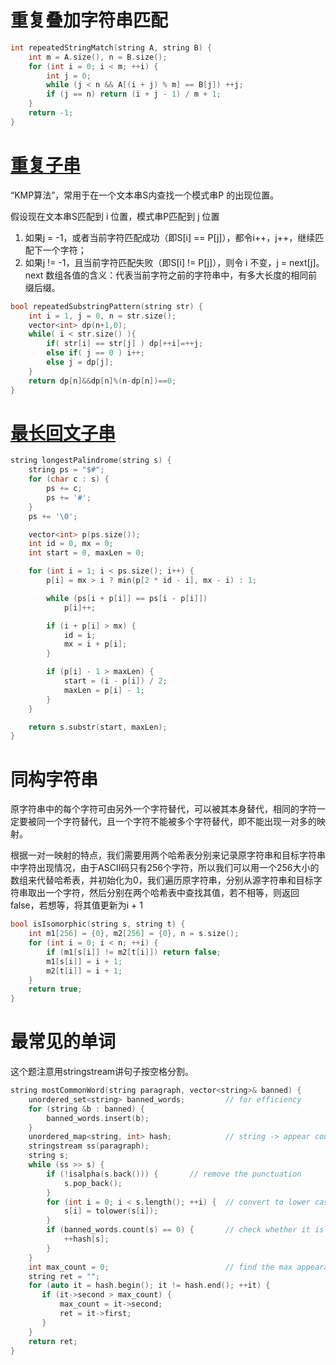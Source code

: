 # 重复叠加字符串匹配

```cpp
int repeatedStringMatch(string A, string B) {
    int m = A.size(), n = B.size();
    for (int i = 0; i < m; ++i) {
        int j = 0;
        while (j < n && A[(i + j) % m] == B[j]) ++j;
        if (j == n) return (i + j - 1) / m + 1;
    }
    return -1;
}
```

# [重复子串](https://blog.csdn.net/qq_33583069/article/details/51922494)

“KMP算法”，常用于在一个文本串S内查找一个模式串P 的出现位置。

假设现在文本串S匹配到 i 位置，模式串P匹配到 j 位置

1. 如果j = -1，或者当前字符匹配成功（即S[i] == P[j]），都令i++，j++，继续匹配下一个字符；
2. 如果j != -1，且当前字符匹配失败（即S[i] != P[j]），则令 i 不变，j = next[j]。next 数组各值的含义：代表当前字符之前的字符串中，有多大长度的相同前缀后缀。

```cpp
bool repeatedSubstringPattern(string str) {
    int i = 1, j = 0, n = str.size();
    vector<int> dp(n+1,0);
    while( i < str.size() ){
        if( str[i] == str[j] ) dp[++i]=++j;
        else if( j == 0 ) i++;
        else j = dp[j];
    }
    return dp[n]&&dp[n]%(n-dp[n])==0;
}
```
# [最长回文子串](https://blog.csdn.net/camellhf/article/details/70663406)

```cpp
string longestPalindrome(string s) {
    string ps = "$#";
    for (char c : s) {
        ps += c;
        ps += '#';
    }
    ps += '\0';

    vector<int> p(ps.size());
    int id = 0, mx = 0;
    int start = 0, maxLen = 0;

    for (int i = 1; i < ps.size(); i++) {
        p[i] = mx > i ? min(p[2 * id - i], mx - i) : 1;

        while (ps[i + p[i]] == ps[i - p[i]]) 
            p[i]++;

        if (i + p[i] > mx) {
            id = i;
            mx = i + p[i];
        }

        if (p[i] - 1 > maxLen) {
            start = (i - p[i]) / 2;
            maxLen = p[i] - 1;
        }
    }

    return s.substr(start, maxLen);        
}
```
# 同构字符串

原字符串中的每个字符可由另外一个字符替代，可以被其本身替代，相同的字符一定要被同一个字符替代，且一个字符不能被多个字符替代，即不能出现一对多的映射。

根据一对一映射的特点，我们需要用两个哈希表分别来记录原字符串和目标字符串中字符出现情况，由于ASCII码只有256个字符，所以我们可以用一个256大小的数组来代替哈希表，并初始化为0，我们遍历原字符串，分别从源字符串和目标字符串取出一个字符，然后分别在两个哈希表中查找其值，若不相等，则返回false，若想等，将其值更新为i + 1

```cpp
bool isIsomorphic(string s, string t) {
    int m1[256] = {0}, m2[256] = {0}, n = s.size();
    for (int i = 0; i < n; ++i) {
        if (m1[s[i]] != m2[t[i]]) return false;
        m1[s[i]] = i + 1;
        m2[t[i]] = i + 1;
    }
    return true;
}
```

# 最常见的单词

这个题注意用stringstream讲句子按空格分割。

```cpp
string mostCommonWord(string paragraph, vector<string>& banned) {  
    unordered_set<string> banned_words;         // for efficiency  
    for (string &b : banned) {  
        banned_words.insert(b);  
    }  
    unordered_map<string, int> hash;            // string -> appear count  
    stringstream ss(paragraph);  
    string s;  
    while (ss >> s) {  
        if (!isalpha(s.back())) {       // remove the punctuation  
            s.pop_back();  
        }  
        for (int i = 0; i < s.length(); ++i) {  // convert to lower case  
            s[i] = tolower(s[i]);  
        }  
        if (banned_words.count(s) == 0) {       // check whether it is banned  
            ++hash[s];  
        }  
    }  
    int max_count = 0;                          // find the max appearance  
    string ret = "";  
    for (auto it = hash.begin(); it != hash.end(); ++it) {  
       if (it->second > max_count) {  
           max_count = it->second;  
           ret = it->first;  
       }  
    }  
    return ret;  
}
```

